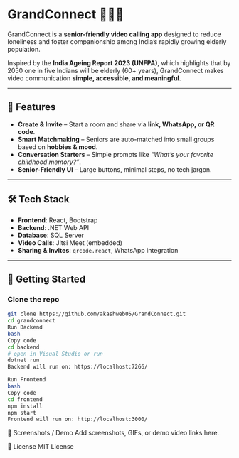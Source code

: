 # GrandConnect 👵👴💬

GrandConnect is a **senior-friendly video calling app** designed to reduce loneliness and foster companionship among India’s rapidly growing elderly population.  

Inspired by the **India Ageing Report 2023 (UNFPA)**, which highlights that by 2050 one in five Indians will be elderly (60+ years), GrandConnect makes video communication **simple, accessible, and meaningful**.

---

## 🌟 Features

- **Create & Invite** – Start a room and share via **link, WhatsApp, or QR code**.  
- **Smart Matchmaking** – Seniors are auto-matched into small groups based on **hobbies & mood**.  
- **Conversation Starters** – Simple prompts like *“What’s your favorite childhood memory?”*.  
- **Senior-Friendly UI** – Large buttons, minimal steps, no tech jargon.  

---

## 🛠 Tech Stack

- **Frontend**: React, Bootstrap  
- **Backend**: .NET Web API  
- **Database**: SQL Server  
- **Video Calls**: Jitsi Meet (embedded)  
- **Sharing & Invites**: `qrcode.react`, WhatsApp integration  

---

## 🚀 Getting Started

### Clone the repo
```bash
git clone https://github.com/akashweb05/GrandConnect.git
cd grandconnect
Run Backend
bash
Copy code
cd backend
# open in Visual Studio or run
dotnet run
Backend will run on: https://localhost:7266/

Run Frontend
bash
Copy code
cd frontend
npm install
npm start
Frontend will run on: http://localhost:3000/
```

📸 Screenshots / Demo
Add screenshots, GIFs, or demo video links here.

📜 License
MIT License